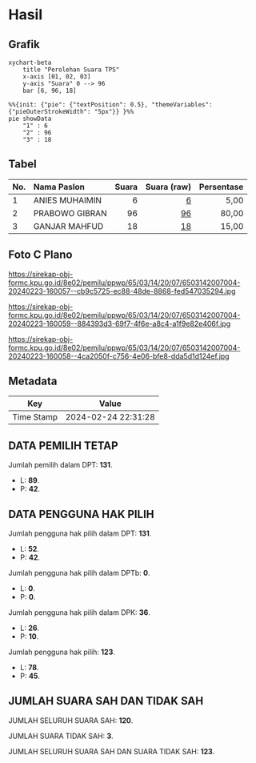 # Hasil

## Grafik

```mermaid
xychart-beta
    title "Perolehan Suara TPS"
    x-axis [01, 02, 03]
    y-axis "Suara" 0 --> 96
    bar [6, 96, 18]
```

```mermaid
%%{init: {"pie": {"textPosition": 0.5}, "themeVariables": {"pieOuterStrokeWidth": "5px"}} }%%
pie showData
    "1" : 6
    "2" : 96
    "3" : 18
```

## Tabel

| No. | Nama Paslon    | Suara | Suara (raw) | Persentase |
|:--- |:-------------- | -----:| -----------:| ----------:|
| 1   | ANIES MUHAIMIN | 6     | [6][p-1]    | 5,00       |
| 2   | PRABOWO GIBRAN | 96    | [96][p-2]   | 80,00      |
| 3   | GANJAR MAHFUD  | 18    | [18][p-3]   | 15,00      |


[p-1]: https://github.com/gigit-pemilu/pemilu-2024-65-kalimantan-utara/blob/main/pilpres/hitung-suara/sub/65-kalimantan-utara/sub/03-nunukan/sub/14-tulin-onsoi/sub/2007-salang/sub/004-tps/sub/paslon-1.txt
[p-2]: https://github.com/gigit-pemilu/pemilu-2024-65-kalimantan-utara/blob/main/pilpres/hitung-suara/sub/65-kalimantan-utara/sub/03-nunukan/sub/14-tulin-onsoi/sub/2007-salang/sub/004-tps/sub/paslon-2.txt
[p-3]: https://github.com/gigit-pemilu/pemilu-2024-65-kalimantan-utara/blob/main/pilpres/hitung-suara/sub/65-kalimantan-utara/sub/03-nunukan/sub/14-tulin-onsoi/sub/2007-salang/sub/004-tps/sub/paslon-3.txt

## Foto C Plano

https://sirekap-obj-formc.kpu.go.id/8e02/pemilu/ppwp/65/03/14/20/07/6503142007004-20240223-160057--cb9c5725-ec88-48de-8868-fed547035294.jpg

https://sirekap-obj-formc.kpu.go.id/8e02/pemilu/ppwp/65/03/14/20/07/6503142007004-20240223-160059--884393d3-69f7-4f6e-a8c4-a1f9e82e406f.jpg

https://sirekap-obj-formc.kpu.go.id/8e02/pemilu/ppwp/65/03/14/20/07/6503142007004-20240223-160058--4ca2050f-c756-4e06-bfe8-dda5d1d124ef.jpg


## Metadata

| Key        | Value               |
| ---------- | ------------------- |
| Time Stamp | 2024-02-24 22:31:28 |


## DATA PEMILIH TETAP

Jumlah pemilih dalam DPT: **131**.
 * L: **89**.
 * P: **42**.

## DATA PENGGUNA HAK PILIH

Jumlah pengguna hak pilih dalam DPT: **131**.
 * L: **52**.
 * P: **42**.

Jumlah pengguna hak pilih dalam DPTb: **0**.
 * L: **0**.
 * P: **0**.

Jumlah pengguna hak pilih dalam DPK: **36**.
 * L: **26**.
 * P: **10**.

Jumlah pengguna hak pilih: **123**.
 * L: **78**.
 * P: **45**.

## JUMLAH SUARA SAH DAN TIDAK SAH

JUMLAH SELURUH SUARA SAH: **120**.

JUMLAH SUARA TIDAK SAH: **3**.

JUMLAH SELURUH SUARA SAH DAN SUARA TIDAK SAH: **123**.


